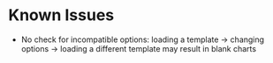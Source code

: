 Known Issues
====

  * No check for incompatible options: loading a template -> changing options -> loading a different template may result in blank charts